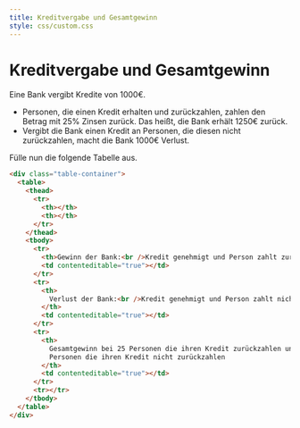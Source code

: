 ```yaml
---
title: Kreditvergabe und Gesamtgewinn
style: css/custom.css
---
```


# Kreditvergabe und Gesamtgewinn

Eine Bank vergibt Kredite von 1000€.

- Personen, die einen Kredit erhalten und zurückzahlen, zahlen den Betrag mit 25% Zinsen zurück. Das heißt, die Bank erhält 1250€ zurück.
- Vergibt die Bank einen Kredit an Personen, die diesen nicht zurückzahlen, macht die Bank 1000€ Verlust.

<div class="tip" label="Aufgabe">Fülle nun die folgende Tabelle aus.</div>

```html
<div class="table-container">
  <table>
    <thead>
      <tr>
        <th></th>
        <th></th>
      </tr>
    </thead>
    <tbody>
      <tr>
        <th>Gewinn der Bank:<br />Kredit genehmigt und Person zahlt zurück</th>
        <td contenteditable="true"></td>
      </tr>
      <tr>
        <th>
          Verlust der Bank:<br />Kredit genehmigt und Person zahlt nicht zurück
        </th>
        <td contenteditable="true"></td>
      </tr>
      <tr>
        <th>
          Gesamtgewinn bei 25 Personen die ihren Kredit zurückzahlen und 8
          Personen die ihren Kredit nicht zurückzahlen
        </th>
        <td contenteditable="true"></td>
      </tr>
      <tr></tr>
    </tbody>
  </table>
</div>
```
